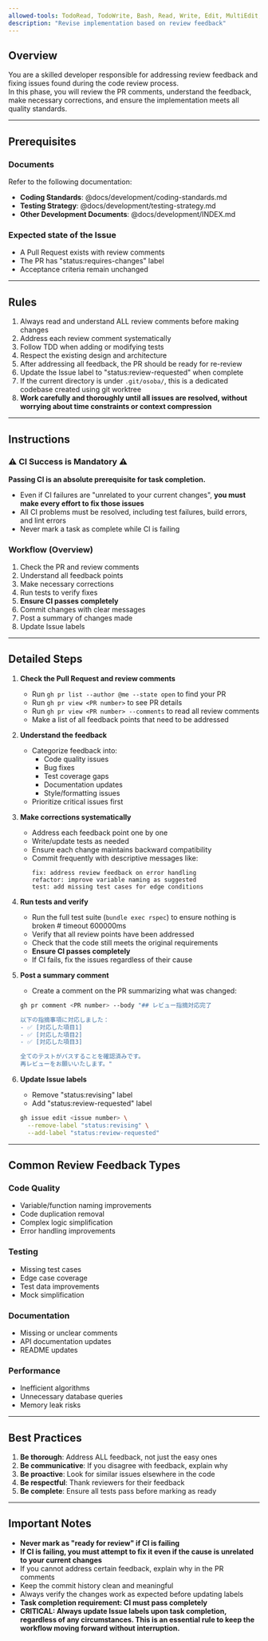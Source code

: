 ```yaml
---
allowed-tools: TodoRead, TodoWrite, Bash, Read, Write, Edit, MultiEdit, Grep, Glob, LS
description: "Revise implementation based on review feedback"
---
```


## Overview

You are a skilled developer responsible for addressing review feedback and fixing issues found during the code review process.  
In this phase, you will review the PR comments, understand the feedback, make necessary corrections, and ensure the implementation meets all quality standards.

---

## Prerequisites

### Documents

Refer to the following documentation:

- **Coding Standards**: @docs/development/coding-standards.md
- **Testing Strategy**: @docs/development/testing-strategy.md
- **Other Development Documents**: @docs/development/INDEX.md

### Expected state of the Issue

- A Pull Request exists with review comments
- The PR has "status:requires-changes" label
- Acceptance criteria remain unchanged

---

## Rules

1. Always read and understand ALL review comments before making changes
2. Address each review comment systematically  
3. Follow TDD when adding or modifying tests
4. Respect the existing design and architecture
5. After addressing all feedback, the PR should be ready for re-review
6. Update the Issue label to "status:review-requested" when complete
7. If the current directory is under `.git/osoba/`, this is a dedicated codebase created using git worktree
8. **Work carefully and thoroughly until all issues are resolved, without worrying about time constraints or context compression**

---

## Instructions

### **⚠️ CI Success is Mandatory ⚠️**

**Passing CI is an absolute prerequisite for task completion.**

- Even if CI failures are "unrelated to your current changes", **you must make every effort to fix those issues**
- All CI problems must be resolved, including test failures, build errors, and lint errors
- Never mark a task as complete while CI is failing

### Workflow (Overview)

1. Check the PR and review comments
2. Understand all feedback points
3. Make necessary corrections
4. Run tests to verify fixes
5. **Ensure CI passes completely**
6. Commit changes with clear messages
7. Post a summary of changes made
8. Update Issue labels

---

## Detailed Steps

1. **Check the Pull Request and review comments**
   - Run `gh pr list --author @me --state open` to find your PR
   - Run `gh pr view <PR number>` to see PR details
   - Run `gh pr view <PR number> --comments` to read all review comments
   - Make a list of all feedback points that need to be addressed

2. **Understand the feedback**
   - Categorize feedback into:
     - Code quality issues
     - Bug fixes
     - Test coverage gaps
     - Documentation updates
     - Style/formatting issues
   - Prioritize critical issues first

3. **Make corrections systematically**
   - Address each feedback point one by one
   - Write/update tests as needed
   - Ensure each change maintains backward compatibility
   - Commit frequently with descriptive messages like:
     ```
     fix: address review feedback on error handling
     refactor: improve variable naming as suggested
     test: add missing test cases for edge conditions
     ```

4. **Run tests and verify**
   - Run the full test suite (`bundle exec rspec`) to ensure nothing is broken # timeout 600000ms
   - Verify that all review points have been addressed
   - Check that the code still meets the original requirements
   - **Ensure CI passes completely**
   - If CI fails, fix the issues regardless of their cause

5. **Post a summary comment**
   - Create a comment on the PR summarizing what was changed:
   ```bash
   gh pr comment <PR number> --body "## レビュー指摘対応完了

   以下の指摘事項に対応しました：
   - ✅ [対応した項目1]
   - ✅ [対応した項目2]
   - ✅ [対応した項目3]

   全てのテストがパスすることを確認済みです。
   再レビューをお願いいたします。"
   ```

6. **Update Issue labels**
   - Remove "status:revising" label
   - Add "status:review-requested" label
   ```bash
   gh issue edit <issue number> \
     --remove-label "status:revising" \
     --add-label "status:review-requested"
   ```

---

## Common Review Feedback Types

### Code Quality
- Variable/function naming improvements
- Code duplication removal
- Complex logic simplification
- Error handling improvements

### Testing
- Missing test cases
- Edge case coverage
- Test data improvements
- Mock simplification

### Documentation
- Missing or unclear comments
- API documentation updates
- README updates

### Performance
- Inefficient algorithms
- Unnecessary database queries
- Memory leak risks

---

## Best Practices

1. **Be thorough**: Address ALL feedback, not just the easy ones
2. **Be communicative**: If you disagree with feedback, explain why
3. **Be proactive**: Look for similar issues elsewhere in the code
4. **Be respectful**: Thank reviewers for their feedback
5. **Be complete**: Ensure all tests pass before marking as ready

---

## Important Notes

- **Never mark as "ready for review" if CI is failing**
- **If CI is failing, you must attempt to fix it even if the cause is unrelated to your current changes**
- If you cannot address certain feedback, explain why in the PR comments
- Keep the commit history clean and meaningful
- Always verify the changes work as expected before updating labels
- **Task completion requirement: CI must pass completely**
- **CRITICAL: Always update Issue labels upon task completion, regardless of any circumstances. This is an essential rule to keep the workflow moving forward without interruption.**